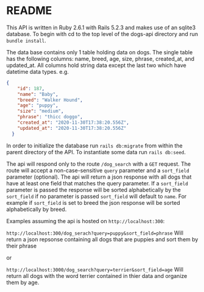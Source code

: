 # README

This API is written in Ruby 2.6.1 with Rails 5.2.3 and makes use of an sqlite3 database. To begin with cd to the top level of the dogs-api directory and run `bundle install`. 

The data base contains only 1 table holding data on dogs. The single table has the following columns: name, breed, age, size, phrase, created_at, and updated_at. All columns hold string data except the last two which have datetime data types. e.g.
```json
{
    "id": 187,
    "name": "Baby",
    "breed": "Walker Hound",
    "age": "puppy",
    "size": "medium",
    "phrase": "thicc doggo",
    "created_at": "2020-11-30T17:38:20.556Z",
    "updated_at": "2020-11-30T17:38:20.556Z"
  }
  ```

In order to initialize the database run `rails db:migrate` from within the parent directory of the API. To instantiate some data run `rails db:seed`.

The api will respond only to the route `/dog_search` with a `GET` request. The route will accept a non-case-sensitive `query` parameter and a `sort_field` parameter (optional). The api will return a json response with all dogs that have at least one field that matches the query parameter. If a `sort_field` parameter is passed the response will be sorted alphabetically by the `sort_field` if no parameter is passed `sort_field` will default to `name`. For example if `sort_field` is set to breed the json response will be sorted alphabetically by breed. 

Examples assuming the api is hosted on `http://localhost:300`:

`http://localhost:300/dog_serach?query=puppy&sort_field=phrase` Will return a json repsonse containing all dogs that are puppies and sort them by their phrase

or 

`http://localhost:3000/dog_search?query=terrier&sort_field=age` Will return all dogs with the word terrier contained in thier data and organize them by age.
